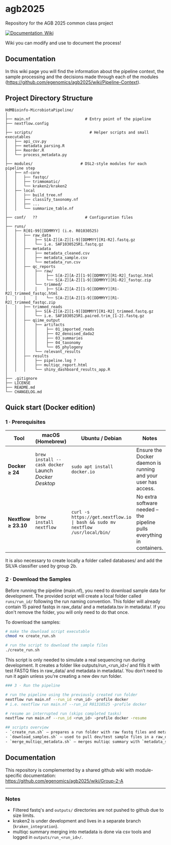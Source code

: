 # agb2025
Repository for the AGB 2025 common class project

[![Documentation  Wiki](https://img.shields.io/static/v1?label=Documentation&message=Wiki&labelColor=black&color=blue&logo=github&logoColor=white)](https://github.com/egenomics/agb2025/wiki)


Wiki you can modify and use to document the process!

## Documentation

In this wiki page you will find the information about the pipeline context, the sample processing and the decisions made through each of the modules (https://github.com/egenomics/agb2025/wiki/Pipeline-Context).

## Project Directory Structure

```text
HdMBioinfo-MicrobiotaPipeline/
│
├── main.nf                        # Entry point of the pipeline     
├── nextflow.config 
│
├── scripts/                         # Helper scripts and small executables
│   ├── api_csv.py
│   ├── metadata_parsing.R
│   ├── Reorder.R
│   └── process_metadata.py
│
├── modules/                     # DSL2-style modules for each pipeline step
│   ├── nf-core
│   │   ├── fastqc/
│   │   ├── trimmomatic/
│   │   └── kraken2/kraken2
│   ├── local
│   │   ├── build_tree.nf
│   │   ├── classify_taxonomy.nf
│   │   ├── ...
│   │   └── summarize_table.nf
│
├── conf/   ??                     # Configuration files
│   
├── runs/
│   ├── R[01-99][DDMMYY] (i.e. R01030525)
│   │   ├── raw_data
│   │   │    ├── S[A-Z][A-Z][1-9][DDMMYY][R1-R2].fastq.gz 
│   │   │    └── i.e. SAF1030525R1.fastq.gz
│   │   ├── metadata
│   │   │    ├── metadata_cleaned.csv
│   │   │    ├── metadata_sample.csv
│   │   │    └── metadata_run.csv
│   │   ├── qc_reports
│   │   │    ├── raw/
│   │   │    │    ├── S[A-Z][A-Z][1-9][DDMMYY][R1-R2]_fastqc.html
│   │   │    │    └── S[A-Z][A-Z][1-9][DDMMYY][R1-R2]_fastqc.zip
│   │   │    └── trimmed/
│   │   │    │    ├── S[A-Z][A-Z][1-9][DDMMYY][R1-R2]_trimmed_fastqc.html
│   │   │    │    └── S[A-Z][A-Z][1-9][DDMMYY][R1-R2]_trimmed_fastqc.zip
│   │   ├── trimmed_reads
│   │   │    ├── S[A-Z][A-Z][1-9][DDMMYY][R1-R2]_trimmed.fastq.gz
│   │   │    └── i.e. SAF1030525R1.paired.trim_[1-2].fastq.gz
│   │   ├── qiime_output
│   │   │    ├── artifacts
│   │   │    │    ├── 01_imported_reads
│   │   │    │    ├── 02_denoised_dada2
│   │   │    │    ├── 03_summaries
│   │   │    │    ├── 04_taxonomy
│   │   │    │    └── 05_phylogeny
│   │   │    └── relevant_results
│   │   ├── results
│   │   │    ├── pipeline.log ?
│   │   │    ├── multiqc_report.html
│   │   │    └── shiny_dashboard_results_app.R
│
├── .gitignore
├── LICENSE
├── README.md
└── CHANGELOG.md
```

## Quick start (Docker edition)

### 1 · Prerequisites

| Tool               | macOS (Homebrew)                                                            | Ubuntu / Debian                                                           | Notes                                                         |
|--------------------|-----------------------------------------------------------------------------|---------------------------------------------------------------------------|---------------------------------------------------------------|
| **Docker ≥ 24**    | `brew install --cask docker`<br/>Launch *Docker Desktop*                     | `sudo apt install docker.io`                                              | Ensure the Docker daemon is running and your user has access. |
| **Nextflow ≥ 23.10** | `brew install nextflow`                                                    | `curl -s https://get.nextflow.io \| bash && sudo mv nextflow /usr/local/bin/` | No extra software needed – the pipeline pulls everything in containers. |

It is also necessary to create locally a folder called databases/ and add the SILVA classifier used by group 2b.

### 2 · Download the Samples

Before running the pipeline (main.nf), you need to download sample data for development. The provided script will create a local folder called `runs/run_id/` following the run naming convention. This folder will already contain 15 paired fastqs in raw_data/ and a metadata.tsv in metadata/. If you don't remove the folder, you will only need to do that once.

To download the samples:

```bash
# make the download script executable
chmod +x create_run.sh

# run the script to download the sample files
./create_run.sh
```

This script is only needed to simulate a real sequencing run during development.
It creates a folder like outputs/run_<run_id>/ and fills it with test FASTQ files in raw_data/ and metadata in metadata/.
You don’t need to run it again unless you're creating a new dev run folder.

```bash
### 3 · Run the pipeline

# run the pipeline using the previously created run folder
nextflow run main.nf --run_id <run_id> -profile docker
# i.e. nextflow run main.nf --run_id R01310525 -profile docker

# resume an interrupted run (skips completed tasks)
nextflow run main.nf --run_id <run_id> -profile docker -resume

## scripts overview
- `create_run.sh` – prepares a run folder with raw fastq files and metadata.
- `download_samples.sh` – used to pull dev/test sample files in a raw_data/ folder.
- `merge_multiqc_metadata.sh` – merges multiqc summary with `metadata_sample.csv`.
```
## Documentation

This repository is complemented by a shared github wiki with module-specific documentation:
https://github.com/egenomics/agb2025/wiki/Group-2-A

---

### Notes

- Filtered fastq's and `outputs/` directories are not pushed to github due to size limits.
- kraken2 is under development and lives in a separate branch (`kraken_integration`).
- multiqc summary merging into metadata is done via csv tools and logged in `outputs/run_<run_id>/`.
